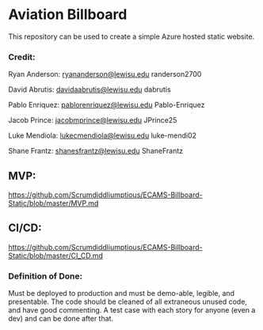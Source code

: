 # Aviation Billboard
This repository can be used to create a simple Azure hosted static website.


### Credit:

Ryan Anderson: ryananderson@lewisu.edu randerson2700

David Abrutis: davidaabrutis@lewisu.edu dabrutis

Pablo Enriquez: pablorenriquez@lewisu.edu Pablo-Enriquez

Jacob Prince: jacobmprince@lewisu.edu JPrince25

Luke Mendiola: lukecmendiola@lewisu.edu luke-mendi02

Shane Frantz: shanesfrantz@lewisu.edu ShaneFrantz

## MVP:
https://github.com/Scrumdiddliumptious/ECAMS-Billboard-Static/blob/master/MVP.md

## CI/CD:
https://github.com/Scrumdiddliumptious/ECAMS-Billboard-Static/blob/master/CI_CD.md

### Definition of Done:
Must be deployed to production and must be demo-able, legible, and presentable. The code should be cleaned of all extraneous unused code, and have good commenting. A test case with each story for anyone (even a dev) and can be done after that.
